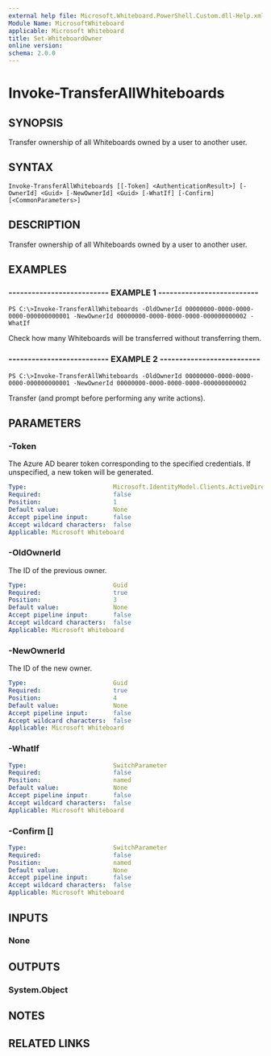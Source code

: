```yaml
---
external help file: Microsoft.Whiteboard.PowerShell.Custom.dll-Help.xml
Module Name: MicrosoftWhiteboard
applicable: Microsoft Whiteboard
title: Set-WhiteboardOwner
online version: 
schema: 2.0.0
---
```


# Invoke-TransferAllWhiteboards

## SYNOPSIS

Transfer ownership of all Whiteboards owned by a user to another user.

## SYNTAX

```
Invoke-TransferAllWhiteboards [[-Token] <AuthenticationResult>] [-OwnerId] <Guid> [-NewOwnerId] <Guid> [-WhatIf] [-Confirm] [<CommonParameters>]
```

## DESCRIPTION

Transfer ownership of all Whiteboards owned by a user to another user.

## EXAMPLES

### -------------------------- EXAMPLE 1 --------------------------

```
PS C:\>Invoke-TransferAllWhiteboards -OldOwnerId 00000000-0000-0000-0000-000000000001 -NewOwnerId 00000000-0000-0000-0000-000000000002 -WhatIf
```

Check how many Whiteboards will be transferred without transferring them.

### -------------------------- EXAMPLE 2 --------------------------

```
PS C:\>Invoke-TransferAllWhiteboards -OldOwnerId 00000000-0000-0000-0000-000000000001 -NewOwnerId 00000000-0000-0000-0000-000000000002
```

Transfer (and prompt before performing any write actions).


## PARAMETERS

### -Token

The Azure AD bearer token corresponding to the specified credentials. If unspecified, a new token will be generated.

```yaml
Type:                        Microsoft.IdentityModel.Clients.ActiveDirectory.AuthenticationResult
Required:                    false
Position:                    1
Default value:               None               
Accept pipeline input:       false
Accept wildcard characters:  false
Applicable: Microsoft Whiteboard
```

### -OldOwnerId

The ID of the previous owner.

```yaml
Type:                        Guid
Required:                    true
Position:                    3
Default value:               None
Accept pipeline input:       false
Accept wildcard characters:  false
Applicable: Microsoft Whiteboard
```

### -NewOwnerId

The ID of the new owner.

```yaml
Type:                        Guid
Required:                    true
Position:                    4
Default value:               None
Accept pipeline input:       false
Accept wildcard characters:  false
Applicable: Microsoft Whiteboard
```

### -WhatIf

```yaml
Type:                        SwitchParameter
Required:                    false
Position:                    named
Default value:               None
Accept pipeline input:       false
Accept wildcard characters:  false
Applicable: Microsoft Whiteboard
```

### -Confirm [<SwitchParameter>]

```yaml
Type:                        SwitchParameter
Required:                    false
Position:                    named
Default value:               None
Accept pipeline input:       false
Accept wildcard characters:  false
Applicable: Microsoft Whiteboard
```

## INPUTS

### None

## OUTPUTS

### System.Object

## NOTES

## RELATED LINKS